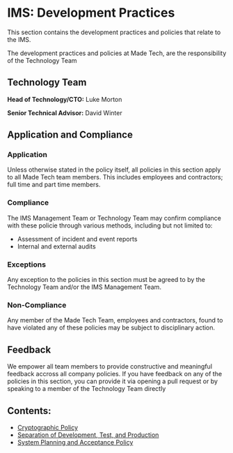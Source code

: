 # IMS: Development Practices

This section contains the development practices and policies that relate to the IMS.

The development practices and policies at Made Tech, are the responsibility of the Technology Team

## Technology Team
 **Head of Technology/CTO:** Luke Morton
 
 **Senior Technical Advisor:** David Winter

## Application and Compliance

### Application
Unless otherwise stated in the policy itself, all policies in this section apply to all Made Tech team members. This includes employees and contractors; full time and part time members.

### Compliance
The IMS Management Team or Technology Team may confirm compliance with these policie through various methods, including but not limited to: 
 - Assessment of incident and event reports 
 - Internal and external audits
 
### Exceptions
Any exception to the policies in this section must be agreed to by the Technology Team and/or the IMS Management Team.

### Non-Compliance
Any member of the Made Tech Team, employees and contractors, found to have violated any of these policies may be subject to disciplinary action.

## Feedback
We empower all team members to provide constructive and meaningful feedback accross all company policies. If you have feedback on any of the policies in this section, you can provide it via opening a pull request or by speaking to a member of the Technology Team directly

## Contents:
 - [Cryptographic Policy](cryptographic.md)
 - [Separation of Development, Test, and Production](separation_of_development_test_production.md)
 - [System Planning and Acceptance Policy](development/system_planning_and_acceptance.md)
